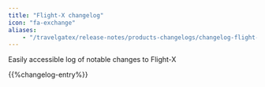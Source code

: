 ```yaml
---
title: "Flight-X changelog"
icon: "fa-exchange"
aliases: 
    - "/travelgatex/release-notes/products-changelogs/changelog-flight-x/"
---
```


Easily accessible log of notable changes to Flight-X

{{%changelog-entry%}}